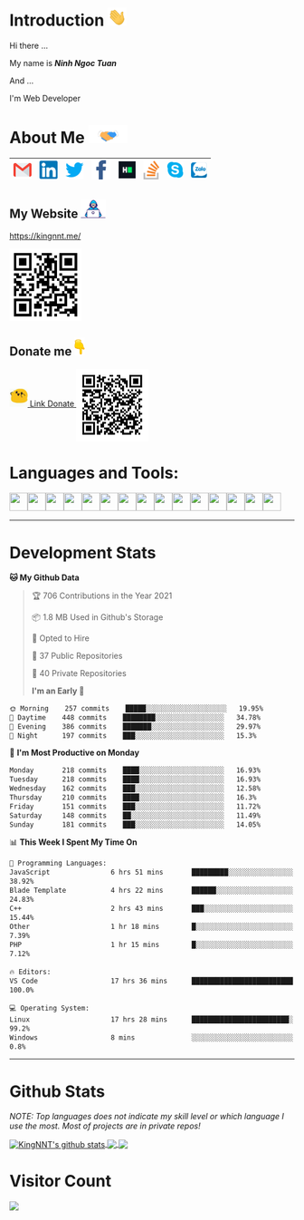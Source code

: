 # Introduction <img src="https://github.com/KingNNT/KingNNT/blob/master/assets/images/gifs/hi.gif" height="32px">

Hi there ...

My name is **_Ninh Ngoc Tuan_**

And ...

I'm Web Developer

# About Me <img src="https://github.com/KingNNT/KingNNT/blob/master/assets/images/gifs/Handshake.gif" height="32px">

| [<img src="https://github.com/KingNNT/KingNNT/blob/master/assets/images/icons/Gmail.svg" alt="Gmail logo" height="32">](mailto:Dev.KingNNT@gmail.com) | [<img src="https://github.com/KingNNT/KingNNT/blob/master/assets/images/icons/Linkedin.svg" alt="Linkedin Logo" width="32">](https://in.linkedin.com/in/kingnnt) | [<img src="https://github.com/KingNNT/KingNNT/blob/master/assets/images/icons/Twitter.svg" alt="Twitter Logo" width="32">](https://twitter.com/King_NNT) | [<img src="https://github.com/KingNNT/KingNNT/blob/master/assets/images/icons/facebook.svg" alt="Facebook logo" width="34">](https://facebook.com/Kinggg.NNT) | [<img src="https://github.com/KingNNT/KingNNT/blob/master/assets/images/icons/HackerRank.svg" alt="HackerRank Logo" width="30">](https://www.hackerrank.com/Dev_KingNNT) | [<img src="https://github.com/KingNNT/KingNNT/blob/master/assets/images/icons/stackoverflow.svg" alt="Stackoverflow Logo" width="28">](https://stackoverflow.com/users/12560659/king-nnt) | [<img src="https://github.com/KingNNT/KingNNT/blob/master/assets/images/icons/skype.svg" alt="Skype Logo" width="28">](https://join.skype.com/invite/eqRpzcC8cGsf) | [<img src="https://github.com/KingNNT/KingNNT/blob/master/assets/images/icons/zalo.svg" alt="Zalo Logo" width="28">](https://zalo.me/kingnnt) |
| :---------------------------------------------------------------------------------------------------------------------------------------------------: | :--------------------------------------------------------------------------------------------------------------------------------------------------------------: | :------------------------------------------------------------------------------------------------------------------------------------------------------: | :-----------------------------------------------------------------------------------------------------------------------------------------------------------: | :----------------------------------------------------------------------------------------------------------------------------------------------------------------------: | :---------------------------------------------------------------------------------------------------------------------------------------------------------------------------------------: | :----------------------------------------------------------------------------------------------------------------------------------------------------------------: | :-------------------------------------------------------------------------------------------------------------------------------------------: |

## My Website <img src="https://github.com/KingNNT/KingNNT/blob/master/assets/images/gifs/developer.gif" height="32px">

<a href="https://kingnnt.me/" height="64">https://kingnnt.me/</a>

<img align='center' height='128' width="128" src="https://github.com/KingNNT/KingNNT/blob/master/assets/images/qrcodes/QRCode_MyProfile.svg" />

## Donate me <img src="https://github.com/KingNNT/KingNNT/blob/master/assets/images/gifs/pointDown.gif" height="32px">

<a href="https://github.com/KingNNT/KingNNT/blob/master/Donate.md">
  <img src="https://github.com/KingNNT/KingNNT/blob/master/assets/images/gifs/happy.gif" height="32px"> Link Donate
</a>

<img align='center' height='128' width="128" src="https://github.com/KingNNT/KingNNT/blob/master/assets/images/qrcodes/QRCode_DonateLink.svg" />

# Languages and Tools:

<img align='left' height="32" width="32" src="https://cdn.jsdelivr.net/npm/simple-icons@v3/icons/visualstudio.svg" />
<img align='left' height="32" width="32" src="https://cdn.jsdelivr.net/npm/simple-icons@v3/icons/sublimetext.svg" />
<img align='left' height="32" width="32" src="https://cdn.jsdelivr.net/npm/simple-icons@v3/icons/visualstudiocode.svg" />
<img align='left' height="32" width="32" src="https://cdn.jsdelivr.net/npm/simple-icons@v3/icons/jetbrains.svg" />
<img align='left' height="32" width="32" src="https://cdn.jsdelivr.net/npm/simple-icons@v3/icons/html5.svg" />
<img align='left' height="32" width="32" src="https://cdn.jsdelivr.net/npm/simple-icons@v3/icons/css3.svg" />
<img align='left' height="32" width="32" src="https://cdn.jsdelivr.net/npm/simple-icons@3.5.0/icons/bootstrap.svg" />
<img align='left' height="32" width="32" src="https://cdn.jsdelivr.net/npm/simple-icons@v3/icons/javascript.svg" />
<img align='left' height="32" width="32" src="https://cdn.jsdelivr.net/npm/simple-icons@v3/icons/php.svg" />
<img align='left' height="32" width="32" src="https://cdn.jsdelivr.net/npm/simple-icons@v3/icons/laravel.svg" />
<img align='left' height="32" width="32" src="https://cdn.jsdelivr.net/npm/simple-icons@3.5.0/icons/java.svg" />
<img align='left' height="32" width="32" src="https://cdn.jsdelivr.net/npm/simple-icons@v3/icons/mysql.svg" />
<img align='left' height="32" width="32" src="https://cdn.jsdelivr.net/npm/simple-icons@3.5.0/icons/microsoftsqlserver.svg" />
<img align='left' height="32" width="32" src="https://cdn.jsdelivr.net/npm/simple-icons@v3/icons/mongodb.svg" />
<img align='left' height="32" width="32" src="https://cdn.jsdelivr.net/npm/simple-icons@v3/icons/sqlite.svg" />

<br />
<br />

---

# Development Stats

<!--START_SECTION:waka-->

**🐱 My Github Data**

> 🏆 706 Contributions in the Year 2021
>
> 📦 1.8 MB Used in Github's Storage
>
> 💼 Opted to Hire
>
> 📜 37 Public Repositories
>
> 🔑 40 Private Repositories
>
> **I'm an Early 🐤**

```text
🌞 Morning    257 commits    █████░░░░░░░░░░░░░░░░░░░░   19.95%
🌆 Daytime    448 commits    ████████░░░░░░░░░░░░░░░░░   34.78%
🌃 Evening    386 commits    ███████░░░░░░░░░░░░░░░░░░   29.97%
🌙 Night      197 commits    ███░░░░░░░░░░░░░░░░░░░░░░   15.3%

```

📅 **I'm Most Productive on Monday**

```text
Monday       218 commits    ████░░░░░░░░░░░░░░░░░░░░░   16.93%
Tuesday      218 commits    ████░░░░░░░░░░░░░░░░░░░░░   16.93%
Wednesday    162 commits    ███░░░░░░░░░░░░░░░░░░░░░░   12.58%
Thursday     210 commits    ████░░░░░░░░░░░░░░░░░░░░░   16.3%
Friday       151 commits    ███░░░░░░░░░░░░░░░░░░░░░░   11.72%
Saturday     148 commits    ██░░░░░░░░░░░░░░░░░░░░░░░   11.49%
Sunday       181 commits    ███░░░░░░░░░░░░░░░░░░░░░░   14.05%

```

📊 **This Week I Spent My Time On**

```text
💬 Programming Languages:
JavaScript               6 hrs 51 mins       █████████░░░░░░░░░░░░░░░░   38.92%
Blade Template           4 hrs 22 mins       ██████░░░░░░░░░░░░░░░░░░░   24.83%
C++                      2 hrs 43 mins       ███░░░░░░░░░░░░░░░░░░░░░░   15.44%
Other                    1 hr 18 mins        █░░░░░░░░░░░░░░░░░░░░░░░░   7.39%
PHP                      1 hr 15 mins        █░░░░░░░░░░░░░░░░░░░░░░░░   7.12%

🔥 Editors:
VS Code                  17 hrs 36 mins      █████████████████████████   100.0%

💻 Operating System:
Linux                    17 hrs 28 mins      ████████████████████████░   99.2%
Windows                  8 mins              ░░░░░░░░░░░░░░░░░░░░░░░░░   0.8%

```

<!--END_SECTION:waka-->

---

# Github Stats

_NOTE: Top languages does not indicate my skill level or which language I use the most. Most of projects are in private repos!_

<a href="https://github.com/KingNNT">
  <img align="center" src="https://github-readme-stats.vercel.app/api?username=KingNNT&show_icons=true&theme=gruvbox&count_private=true" alt="KingNNT's github stats" />
</a>

<a href="https://github.com/KingNNT">
  <img align="center" src="https://github-readme-stats.vercel.app/api/top-langs/?username=KingNNT&layout=compact&theme=gruvbox&count_private=true&how_icons=true" />
</a>

<a href="https://github.com/KingNNT">
  <img align="center" src="https://github-readme-stats.vercel.app/api/pin/?username=KingNNT&repo=MS-Tools&theme=gruvbox" />
</a>

# Visitor Count

<img src="https://profile-counter.glitch.me/KingNNT/count.svg" />
